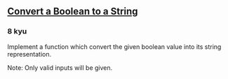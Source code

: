 <h2><a href=https://www.codewars.com/kata/551b4501ac0447318f0009cd/train/csharp target="_blank">Convert a Boolean to a String</a></h2><h3>8 kyu</h3><p>Implement a function which convert the given boolean value into its string representation.</p><p>Note: Only valid inputs will be given.</p>